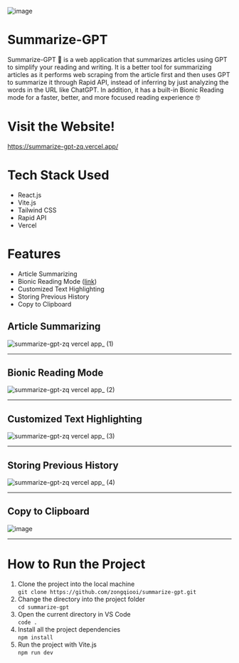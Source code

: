 
<!-- ![summarize-gpt-zq vercel app_](https://github.com/zongqiooi/summarize-gpt/assets/95561298/08adb4ba-e8fe-4c1c-bc80-0c9d6b8fbf47) -->
![image](https://github.com/zongqiooi/summarize-gpt/assets/95561298/9c2ccf87-0372-4ee7-98f9-12a5a64dd7cd)


# Summarize-GPT

Summarize-GPT 📝 is a web application that summarizes articles using GPT to simplify your reading and writing. It is a better tool for summarizing articles as it performs web scraping from the article first and then uses GPT to summarize it through Rapid API, instead of inferring by just analyzing the words in the URL like ChatGPT. In addition, it has a built-in Bionic Reading mode for a faster, better, and more focused reading experience 🤓

# Visit the Website!

https://summarize-gpt-zq.vercel.app/

# Tech Stack Used

- React.js
- Vite.js
- Tailwind CSS
- Rapid API
- Vercel

# Features

- Article Summarizing
- Bionic Reading Mode ([link](https://www.indiatimes.com/trending/social-relevance/bionic-reading-for-speed-reading-595322.html))
- Customized Text Highlighting
- Storing Previous History
- Copy to Clipboard

## Article Summarizing

![summarize-gpt-zq vercel app_ (1)](https://github.com/zongqiooi/summarize-gpt/assets/95561298/457e6f2f-4f93-4a17-9a0c-6a915be8343f)

---

## Bionic Reading Mode

![summarize-gpt-zq vercel app_ (2)](https://github.com/zongqiooi/summarize-gpt/assets/95561298/f98d29d1-d572-43f6-9f6b-860efdd4c366)

---

## Customized Text Highlighting

![summarize-gpt-zq vercel app_ (3)](https://github.com/zongqiooi/summarize-gpt/assets/95561298/154aa476-a22e-46ba-93c7-0f89a0061c8b)

---

## Storing Previous History

![summarize-gpt-zq vercel app_ (4)](https://github.com/zongqiooi/summarize-gpt/assets/95561298/58e4b8e2-7beb-46f7-9d60-0a3214e4a85c)

---

## Copy to Clipboard

![image](https://github.com/zongqiooi/summarize-gpt/assets/95561298/20e8bb5a-9014-48d0-9304-4ab8a432b506)

---

# How to Run the Project

1. Clone the project into the local machine  
   `git clone https://github.com/zongqiooi/summarize-gpt.git`
2. Change the directory into the project folder  
   `cd summarize-gpt`
3. Open the current directory in VS Code  
   `code .`
4. Install all the project dependencies  
   `npm install`
5. Run the project with Vite.js  
   `npm run dev`
